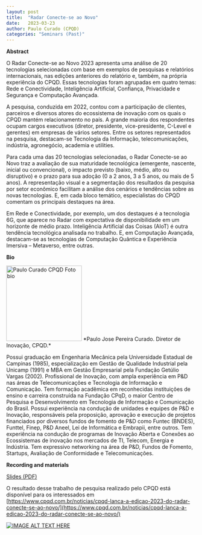 ```yaml
---
layout: post
title:  "Radar Conecte-se ao Novo"
date:   2023-03-23
author: Paulo Curado (CPQD)
categories: "Seminars (Past)"
---
```


**Abstract** 

O Radar Conecte-se ao Novo 2023 apresenta uma análise de 20 tecnologias selecionadas com base em exemplos de pesquisas e relatórios internacionais, nas edições anteriores do relatório e, também, na própria experiência do CPQD. Essas tecnologias foram agrupadas em quatro temas: Rede e Conectividade, Inteligência Artificial, Confiança, Privacidade e Segurança e Computação Avançada.

A pesquisa, conduzida em 2022, contou com a participação de clientes, parceiros e diversos atores do ecossistema de inovação com os quais o CPQD mantém relacionamento no país. A grande maioria dos respondentes ocupam cargos executivos (diretor, presidente, vice-presidente, C-Level e gerentes) em empresas de vários setores. Entre os setores  representados na pesquisa, destacam-se Tecnologia da Informação, telecomunicações, indústria, agronegócio, academia e utilities.

Para cada uma das 20 tecnologias selecionadas, o Radar Conecte-se ao Novo traz a avaliação de sua maturidade tecnológica (emergente, nascente, inicial ou convencional), o impacto previsto (baixo, médio, alto ou disruptivo) e o prazo para sua adoção (0 a 2 anos, 3 a 5 anos, ou mais de 5 anos). A representação visual e a segmentação dos resultados da pesquisa por setor econômico facilitam a análise dos cenários e tendências sobre as novas tecnologias. E, em cada bloco temático, especialistas do CPQD comentam os principais destaques na área.

Em Rede e Conectividade, por exemplo, um dos destaques é a tecnologia 6G, que aparece no Radar com expectativa de disponibilidade em um horizonte de médio prazo. Inteligência Artificial das Coisas (AIoT) é outra tendência tecnológica analisada no trabalho. E, em Computação Avançada, destacam-se as tecnologias de Computação Quântica e Experiência Imersiva – Metaverso, entre outras.

**Bio** 

<img alt="Paulo Curado CPQD Foto bio" src="https://media.datacenterdynamics.com/media/images/Paulo_Curado_-_CPQD.2e16d0ba.fill-200x200.jpg"  style="width: 200px; height: 200px;">
*Paulo Jose Pereira Curado. Diretor de Inovação, CPQD.*  

Possui graduação em Engenharia Mecânica pela Universidade Estadual de Campinas (1985), 
especialização em Gestão de Qualidade Industrial pela Unicamp (1991) e MBA em Gestão Empresarial pela Fundação Getúlio Vargas (2002). 
Profissional de Inovação, com ampla experiência em P&D nas áreas de Telecomunicações e Tecnologia de Informação e Comunicação. Tem formação acadêmica em reconhecidas instituições de ensino e carreira construída na Fundação CPqD, o maior Centro de Pesquisa e Desenvolvimento em Tecnologia de Informação e Comunicação do Brasil.
Possui experiência na condução de unidades e equipes de P&D e Inovação, responsáveis pela proposição, aprovação e execução de projetos financiados por diversos fundos de fomento de P&D como Funtec (BNDES), Funttel, Finep, P&D Aneel, Lei de Informática e Embrapii, entre outros. 
Tem experiência na condução de programas de Inovação Aberta e Conexões ao Ecossistemas de inovação nos mercados de TI, Telecom, Energia e Indústria. Tem expressivo networking na área de P&D, Fundos de Fomento, Startups, Avaliação de Conformidade e Telecomunicações.


**Recording and materials**

[Slides (PDF)](https://github.com/ia377-feec-unicamp/ia377-feec-unicamp.github.io/raw/main/uploads/pdf/CPQD_RADAR_2023_v2.pdf)
 
O resultado desse trabalho de pesquisa realizado pelo CPQD está disponível para os interessados em 
 [https://www.cpqd.com.br/noticias/cpqd-lanca-a-edicao-2023-do-radar-conecte-se-ao-novo/](https://www.cpqd.com.br/noticias/cpqd-lanca-a-edicao-2023-do-radar-conecte-se-ao-novo/)

[![IMAGE ALT TEXT HERE](http://img.youtube.com/vi/6QqOEOOZaCQ/0.jpg)](http://www.youtube.com/watch?v=6QqOEOOZaCQ)



